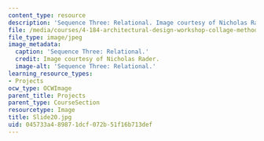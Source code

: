 ```yaml
---
content_type: resource
description: 'Sequence Three: Relational. Image courtesy of Nicholas Rader.'
file: /media/courses/4-184-architectural-design-workshop-collage-method-and-form-spring-2004/045733a489871dcf072b51f16b713def_Slide20.jpg
file_type: image/jpeg
image_metadata:
  caption: 'Sequence Three: Relational.'
  credit: Image courtesy of Nicholas Rader.
  image-alt: 'Sequence Three: Relational.'
learning_resource_types:
- Projects
ocw_type: OCWImage
parent_title: Projects
parent_type: CourseSection
resourcetype: Image
title: Slide20.jpg
uid: 045733a4-8987-1dcf-072b-51f16b713def
---
```

